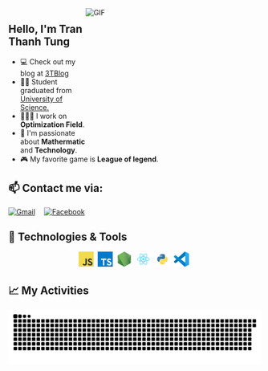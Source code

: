 <img alt="GIF" align="right" src="https://media.giphy.com/media/xUA7bdpLxQhsSQdyog/giphy.gif" width="350px" height="260" />

## Hello, I'm Tran Thanh Tung

- 💻 Check out my blog at [3TBlog](https://thanh-tung.vercel.app/)
- 👨‍🎓 Student graduated from [University of Science.](https://hus.vnu.edu.vn/)
- 👨🏻‍💻 I work on **Optimization Field**.
- 🔭 I'm passionate about **Mathermatic** and **Technology**.
- 🎮 My favorite game is **League of legend**.

## 📫 Contact me via:

  [<img alt="Gmail" src="https://img.shields.io/badge/Gmail-D14836?style=for-the-badge&logo=gmail&logoColor=white"/>](mailto:thanhtung1052001@gmail.com)&emsp;
	[<img alt="Facebook" src="https://img.shields.io/badge/Facebook-%231877F2.svg?&style=for-the-badge&logo=Facebook&logoColor=white"/>](https://www.facebook.com/tieuthanh1024)

<!-- ## :zap: GitHub Stats
<p align="center">
  <img src='https://github.com/Karhdo/github-stats/blob/master/generated/overview.svg#gh-dark-mode-only'>&emsp;
  <img src='https://github.com/Karhdo/github-stats/blob/master/generated/languages.svg#gh-dark-mode-only'>
</p> -->

## 🔧 Technologies & Tools

<div align="center">
  <code><img height="30" src="https://raw.githubusercontent.com/github/explore/80688e429a7d4ef2fca1e82350fe8e3517d3494d/topics/javascript/javascript.png"></code>&nbsp;
  <code><img height="30" src="https://github.com/github/explore/blob/a87affe848d686a8c2acf57cabd282550eb750b2/topics/typescript/typescript.png"></code>&nbsp;
  <code><img height="30" src="https://raw.githubusercontent.com/github/explore/80688e429a7d4ef2fca1e82350fe8e3517d3494d/topics/nodejs/nodejs.png"></code>&nbsp;
  <code><img height="30" src="https://github.com/github/explore/blob/a87affe848d686a8c2acf57cabd282550eb750b2/topics/react/react.png"></code>&nbsp;
  <code><img height="30" src="https://github.com/github/explore/blob/bdb16798c8e64ee4111cc080b0a4afcc0adf7136/topics/python/python.png"></code>&nbsp;
  <code><img height="30" src="https://raw.githubusercontent.com/github/explore/80688e429a7d4ef2fca1e82350fe8e3517d3494d/topics/visual-studio-code/visual-studio-code.png"></code>&nbsp;
</div>

## 📈 My Activities

<picture>
  <source media="(prefers-color-scheme: dark)" srcset="https://raw.githubusercontent.com/Tung-hehe/Tung-hehe/output/github-contribution-grid-snake-dark.svg">
  <source media="(prefers-color-scheme: light)" srcset="https://raw.githubusercontent.com/Tung-hehe/Tung-hehe/output/github-contribution-grid-snake.svg">
  <img alt="github contribution grid snake animation" src="https://raw.githubusercontent.com/Tung-hehe/Tung-hehe/output/github-contribution-grid-snake.svg">
</picture>
